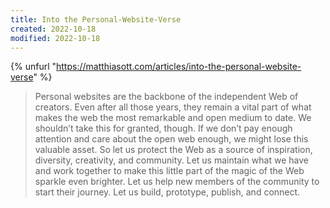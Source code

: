 ```yaml
---
title: Into the Personal-Website-Verse
created: 2022-10-18
modified: 2022-10-18
---
```


{% unfurl "https://matthiasott.com/articles/into-the-personal-website-verse" %}

> Personal websites are the backbone of the independent Web of creators. Even after all those years, they remain a vital part of what makes the web the most remarkable and open medium to date. We shouldn’t take this for granted, though. If we don’t pay enough attention and care about the open web enough, we might lose this valuable asset. So let us protect the Web as a source of inspiration, diversity, creativity, and community. Let us maintain what we have and work together to make this little part of the magic of the Web sparkle even brighter. Let us help new members of the community to start their journey. Let us build, prototype, publish, and connect.